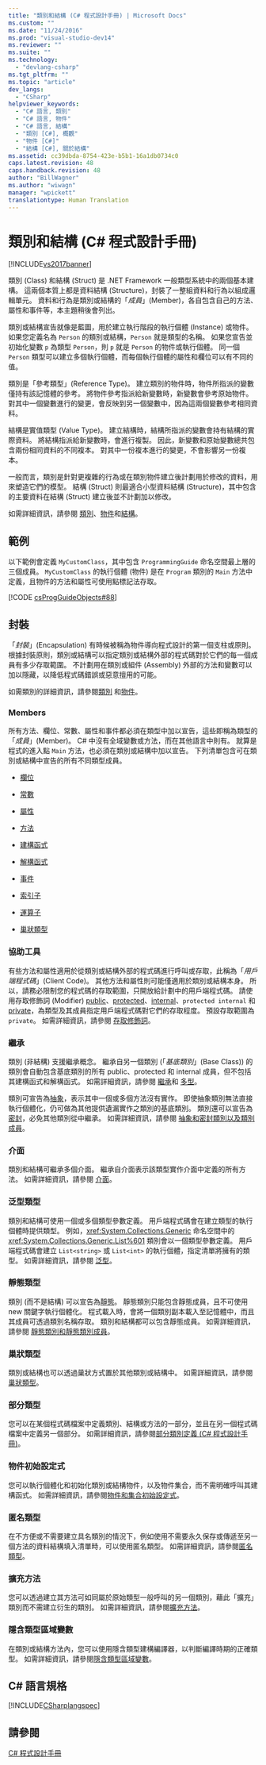 ```yaml
---
title: "類別和結構 (C# 程式設計手冊) | Microsoft Docs"
ms.custom: ""
ms.date: "11/24/2016"
ms.prod: "visual-studio-dev14"
ms.reviewer: ""
ms.suite: ""
ms.technology: 
  - "devlang-csharp"
ms.tgt_pltfrm: ""
ms.topic: "article"
dev_langs: 
  - "CSharp"
helpviewer_keywords: 
  - "C# 語言, 類別"
  - "C# 語言, 物件"
  - "C# 語言, 結構"
  - "類別 [C#], 概觀"
  - "物件 [C#]"
  - "結構 [C#], 關於結構"
ms.assetid: cc39dbda-8754-423e-b5b1-16a1db0734c0
caps.latest.revision: 48
caps.handback.revision: 48
author: "BillWagner"
ms.author: "wiwagn"
manager: "wpickett"
translationtype: Human Translation
---
```

# 類別和結構 (C# 程式設計手冊)
[!INCLUDE[vs2017banner](../../../csharp/includes/vs2017banner.md)]

類別 \(Class\) 和結構 \(Struct\) 是 .NET Framework 一般類型系統中的兩個基本建構。  這兩個本質上都是資料結構 \(Structure\)，封裝了一整組資料和行為以組成邏輯單元。  資料和行為是類別或結構的「*成員*」\(Member\)，各自包含自己的方法、屬性和事件等，本主題稍後會列出。  
  
 類別或結構宣告就像是藍圖，用於建立執行階段的執行個體 \(Instance\) 或物件。  如果您定義名為 `Person` 的類別或結構，`Person` 就是類型的名稱。  如果您宣告並初始化變數 `p` 為類型 `Person`，則 `p` 就是 `Person` 的物件或執行個體。  同一個 `Person` 類型可以建立多個執行個體，而每個執行個體的屬性和欄位可以有不同的值。  
  
 類別是「參考類型」\(Reference Type\)。  建立類別的物件時，物件所指派的變數僅持有該記憶體的參考。  將物件參考指派給新變數時，新變數會參考原始物件。  對其中一個變數進行的變更，會反映到另一個變數中，因為這兩個變數參考相同資料。  
  
 結構是實值類型 \(Value Type\)。  建立結構時，結構所指派的變數會持有結構的實際資料。  將結構指派給新變數時，會進行複製。  因此，新變數和原始變數總共包含兩份相同資料的不同複本。  對其中一份複本進行的變更，不會影響另一份複本。  
  
 一般而言，類別是針對更複雜的行為或在類別物件建立後計劃用於修改的資料，用來塑造它們的模型。  結構 \(Struct\) 則最適合小型資料結構 \(Structure\)，其中包含的主要資料在結構 \(Struct\) 建立後並不計劃加以修改。  
  
 如需詳細資訊，請參閱 [類別](../../../csharp/programming-guide/classes-and-structs/classes.md)、[物件](../../../csharp/programming-guide/classes-and-structs/objects.md)和[結構](../../../csharp/programming-guide/classes-and-structs/structs.md)。  
  
## 範例  
 以下範例會定義 `MyCustomClass`，其中包含 `ProgrammingGuide` 命名空間最上層的三個成員。  `MyCustomClass` 的執行個體 \(物件\) 是在 `Program` 類別的 `Main` 方法中定義，且物件的方法和屬性可使用點標記法存取。  
  
 [!CODE [csProgGuideObjects#88](../CodeSnippet/VS_Snippets_VBCSharp/csProgGuideObjects#88)]  
  
## 封裝  
 「*封裝*」\(Encapsulation\) 有時候被稱為物件導向程式設計的第一個支柱或原則。  根據封裝原則，類別或結構可以指定類別或結構外部的程式碼對於它們的每一個成員有多少存取範圍。  不計劃用在類別或組件 \(Assembly\) 外部的方法和變數可以加以隱藏，以降低程式碼錯誤或惡意擅用的可能。  
  
 如需類別的詳細資訊，請參閱[類別](../../../csharp/programming-guide/classes-and-structs/classes.md) 和[物件](../../../csharp/programming-guide/classes-and-structs/objects.md)。  
  
### Members  
 所有方法、欄位、常數、屬性和事件都必須在類型中加以宣告，這些即稱為類型的「*成員*」\(Member\)。  C\# 中沒有全域變數或方法，而在其他語言中則有。  就算是程式的進入點 `Main` 方法，也必須在類別或結構中加以宣告。  下列清單包含可在類別或結構中宣告的所有不同類型成員。  
  
-   [欄位](../../../csharp/programming-guide/classes-and-structs/fields.md)  
  
-   [常數](../../../csharp/programming-guide/classes-and-structs/constants.md)  
  
-   [屬性](../../../csharp/programming-guide/classes-and-structs/properties.md)  
  
-   [方法](../../../csharp/programming-guide/classes-and-structs/methods.md)  
  
-   [建構函式](../../../csharp/programming-guide/classes-and-structs/constructors.md)  
  
-   [解構函式](../../../csharp/programming-guide/classes-and-structs/destructors.md)  
  
-   [事件](../../../csharp/programming-guide/events/index.md)  
  
-   [索引子](../../../csharp/programming-guide/indexers/index.md)  
  
-   [運算子](../../../csharp/programming-guide/statements-expressions-operators/operators.md)  
  
-   [巢狀類型](../../../csharp/programming-guide/classes-and-structs/nested-types.md)  
  
### 協助工具  
 有些方法和屬性適用於從類別或結構外部的程式碼進行呼叫或存取，此稱為「*用戶端程式碼*」\(Client Code\)。  其他方法和屬性則可能僅適用於類別或結構本身。  所以，請務必限制您的程式碼的存取範圍，只開放給計劃中的用戶端程式碼。  請使用存取修飾詞 \(Modifier\) [public](../../../csharp/language-reference/keywords/public.md)、[protected](../../../csharp/language-reference/keywords/protected.md)、[internal](../../../csharp/language-reference/keywords/internal.md)、`protected internal` 和 [private](../../../csharp/language-reference/keywords/private.md)，為類型及其成員指定用戶端程式碼對它們的存取程度。  預設存取範圍為 `private`。  如需詳細資訊，請參閱 [存取修飾詞](../../../csharp/programming-guide/classes-and-structs/access-modifiers.md)。  
  
### 繼承  
 類別 \(非結構\) 支援繼承概念。  繼承自另一個類別 \(「*基底類別*」\(Base Class\)\) 的類別會自動包含基底類別的所有 public、protected 和 internal 成員，但不包括其建構函式和解構函式。  如需詳細資訊，請參閱 [繼承](../../../csharp/programming-guide/classes-and-structs/inheritance.md)和 [多型](../../../csharp/programming-guide/classes-and-structs/polymorphism.md)。  
  
 類別可宣告為[抽象](../../../csharp/language-reference/keywords/abstract.md)，表示其中一個或多個方法沒有實作。  即使抽象類別無法直接執行個體化，仍可做為其他提供遺漏實作之類別的基底類別。  類別還可以宣告為[密封](../../../csharp/language-reference/keywords/sealed.md)，必免其他類別從中繼承。  如需詳細資訊，請參閱 [抽象和密封類別以及類別成員](../../../csharp/programming-guide/classes-and-structs/abstract-and-sealed-classes-and-class-members.md)。  
  
### 介面  
 類別和結構可繼承多個介面。  繼承自介面表示該類型實作介面中定義的所有方法。  如需詳細資訊，請參閱 [介面](../../../csharp/programming-guide/interfaces/index.md)。  
  
### 泛型類型  
 類別和結構可使用一個或多個類型參數定義。  用戶端程式碼會在建立類型的執行個體時提供類型。  例如，<xref:System.Collections.Generic> 命名空間中的 <xref:System.Collections.Generic.List%601> 類別會以一個類型參數定義。  用戶端程式碼會建立 `List<string>` 或 `List<int>` 的執行個體，指定清單將擁有的類型。  如需詳細資訊，請參閱 [泛型](../../../csharp/programming-guide/generics/index.md)。  
  
### 靜態類型  
 類別 \(而不是結構\) 可以宣告為[靜態](../../../csharp/language-reference/keywords/static.md)。  靜態類別只能包含靜態成員，且不可使用 new 關鍵字執行個體化。  程式載入時，會將一個類別副本載入至記憶體中，而且其成員可透過類別名稱存取。  類別和結構都可以包含靜態成員。  如需詳細資訊，請參閱 [靜態類別和靜態類別成員](../../../csharp/programming-guide/classes-and-structs/static-classes-and-static-class-members.md)。  
  
### 巢狀類型  
 類別或結構也可以透過巢狀方式置於其他類別或結構中。  如需詳細資訊，請參閱[巢狀類型](../../../csharp/programming-guide/classes-and-structs/nested-types.md)。  
  
### 部分類型  
 您可以在某個程式碼檔案中定義類別、結構或方法的一部分，並且在另一個程式碼檔案中定義另一個部分。  如需詳細資訊，請參閱[部分類別定義 \(C\# 程式設計手冊\)](../../../csharp/programming-guide/classes-and-structs/partial-classes-and-methods.md)。  
  
### 物件初始設定式  
 您可以執行個體化和初始化類別或結構物件，以及物件集合，而不需明確呼叫其建構函式。  如需詳細資訊，請參閱[物件和集合初始設定式](../../../csharp/programming-guide/classes-and-structs/object-and-collection-initializers.md)。  
  
### 匿名類型  
 在不方便或不需要建立具名類別的情況下，例如使用不需要永久保存或傳遞至另一個方法的資料結構填入清單時，可以使用匿名類型。  如需詳細資訊，請參閱[匿名類型](../../../csharp/programming-guide/classes-and-structs/anonymous-types.md)。  
  
### 擴充方法  
 您可以透過建立其方法可如同屬於原始類型一般呼叫的另一個類別，藉此「擴充」類別而不需建立衍生的類別。  如需詳細資訊，請參閱[擴充方法](../../../csharp/programming-guide/classes-and-structs/extension-methods.md)。  
  
### 隱含類型區域變數  
 在類別或結構方法內，您可以使用隱含類型建構編譯器，以判斷編譯時期的正確類型。  如需詳細資訊，請參閱[隱含類型區域變數](../../../csharp/programming-guide/classes-and-structs/implicitly-typed-local-variables.md)。  
  
## C\# 語言規格  
 [!INCLUDE[CSharplangspec](../../../csharp/language-reference/keywords/includes/csharplangspec_md.md)]  
  
## 請參閱  
 [C\# 程式設計手冊](../../../csharp/programming-guide/index.md)